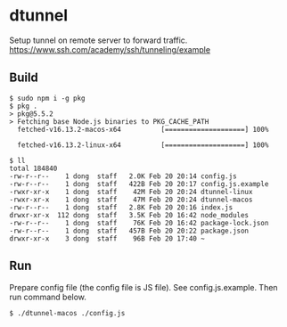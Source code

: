 
# dtunnel
Setup tunnel on remote server to forward traffic.
https://www.ssh.com/academy/ssh/tunneling/example
## Build
```
$ sudo npm i -g pkg
$ pkg .
> pkg@5.5.2
> Fetching base Node.js binaries to PKG_CACHE_PATH
  fetched-v16.13.2-macos-x64          [====================] 100%

  fetched-v16.13.2-linux-x64          [====================] 100%

$ ll
total 184840
-rw-r--r--    1 dong  staff   2.0K Feb 20 20:14 config.js
-rw-r--r--    1 dong  staff   422B Feb 20 20:17 config.js.example
-rwxr-xr-x    1 dong  staff    42M Feb 20 20:24 dtunnel-linux
-rwxr-xr-x    1 dong  staff    47M Feb 20 20:24 dtunnel-macos
-rw-r--r--    1 dong  staff   2.8K Feb 20 20:16 index.js
drwxr-xr-x  112 dong  staff   3.5K Feb 20 16:42 node_modules
-rw-r--r--    1 dong  staff    76K Feb 20 16:42 package-lock.json
-rw-r--r--    1 dong  staff   457B Feb 20 20:22 package.json
drwxr-xr-x    3 dong  staff    96B Feb 20 17:40 ~
```
## Run
Prepare config file (the config file is JS file). See config.js.example. Then run command below.
```
$ ./dtunnel-macos ./config.js
```

